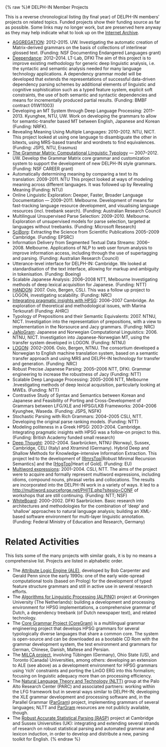 {% raw %}# DELPH-IN Member Projects

This is a reverse chronological listing (by final year) of DELPH-IN
members' projects on related topics. Funded projects show their funding
source as far as possible. Some links may no longer work, but are
preserved here anyway as they may help indicate what to look up on the
[Internet Archive](https://archive.org/web/).

- [AGGREGATION](http://depts.washington.edu/uwcl/aggregation):
2012–2015. UW. Investigating the automatic creation of
Matrix-derived grammars on the basis of collections of interlinear
glossed text. (Funding: NSF Documenting Endangered Languages grant)
- [Deependance](http://deependance.dfki.de): 2012–2014. LT-Lab, DFKI
The aim of this project is to improve existing methodology for
generic deep linguistic analysis, i.e. the syntactic and semantic
analysis needed for many language technology applications. A
dependency grammar model will be developed that extends the
representations of successful data-driven dependency parsing schemes
by additional elements of linguistic and cognitive sophistication
such as a typed feature system, explicit soft constraints, the use
of both semantic and syntactic dependencies and means for
incrementally produced partial results. (Funding: BMBF contract
01IW11003)
- Developing an MT System through Deep Language Processing: 2011–2013.
Kyunghee, NTU, UW. Work on developing the grammars to allow for
semantic-transfer based MT between English, Japanese and Korean
(Funding: NRFK).
- Revealing Meaning Using Multiple Languages: 2010–2012. NTU, NICT.
This project looked at using one language to disambiguate the other
in bitexts, using MRS-based transfer and wordnets to find
equivalences. (Funding: JSPS, NTU, Erasmus)
- [The Grammar Matrix: Computational Linguistic
Typology](http://matrix.ling.washington.edu/index.html) — 2007–2012.
UW. Develop the Grammar Matrix core grammar and customization system
to support the development of new DELPH-IN style grammars. (Funding:
NSF CAREER grant)
- Automatically determining meaning by comparing a text to its
translation: 2009-2011. NTU This project looked at ways of modeling
meaning across different languages. It was followed up by Revealing
Meaning (Funding: NTU)
- Online Linguistic Exploration: Deeper, Faster, Broader Language
Documentation — 2009–2011. Melbourne. Development of means for
fast-tracking language resource development, and visualising
language resources (incl. treebank search). (Funding: Australian
Research Council
- Multilingual Unsupervised Parse Selection: 2009–2010. Melbourne.
Exploration of unsupervised models for parse selection, targeted at
languages without treebanks. (Funding: Microsoft Research)
- [SciBorg](http://www.cl.cam.ac.uk/research/nl/sciborg/www/):
Extracting the Science from Scientific Publications 2005–2009
Cambridge. (Funding: EPSRC)
- Information Delivery from Segmented Textual Data Streams: 2006–2008.
Melbourne. Applications of NLP to web user forum analysis to improve
information access, including through the use of supertagging and
parsing. (Funding: Australian Research Council)
- Utterance-level interface for DELPH-IN: Cambridge. We looked at
standardisation of the text interface, allowing for markup and
ambiguity in tokenisation. (Funding: Boeing)
- Scalable Japanese Analysis: 2006–2008 NTT, Melbourne Investigating
methods of deep lexical acquisition for Japanese. (Funding: NTT)
- [HANDON](http://www.emmtee.net/index.php?page=7): 2007. Oslo,
Bergen, CSLI. This was a follow up project to LOGON, investigating
scalability. (Funding: NRC)
- [Integrating pragmatic insights with
HPSG](http://www.cl.cam.ac.uk/~aac10/pragmatics.html): 2006–2007
Cambridge. An exploration of theoretical and methodological issues,
with Marina Terkourafi (Funding: AHRC)
- Typology of Prepositions and their Semantic Equivalents: 2007. NTNU,
NICT. Investigation into the representation of prepositions, with a
view to implementation in the Norsource and Jacy grammars. (Funding:
NRC)
- [JaNoGram](/JaNoGram): Japanese and Norwegian Computational
Linguistics: 2006. NTNU, NICT. Investigation into Japanese-Norwegian
MT, using the transfer system developed in LOGON. (Funding: NTNU)
- [LOGON](http://www.emmtee.net/): 2002–2006. Oslo, Bergen, NTNU. The
consortium developed a Norwegian to English machine translation
system, based on a semantic transfer approach and using MRS and
DELPH-IN technology for transfer and generation. (Funding: NRC)
- Robust Precise Japanese Parsing: 2005–2006 NTT, DFKI. Grammar
engineering to increase the robustness of Jacy (Funding: NTT)
- Scalable Deep Language Processing: 2005–2006 NTT, Melbourne
.Investigating methods of deep lexical acquisition, particularly
looking at MWEs. (Funding: NTT)
- Contrastive Study of Syntax and Semantics between Korean and
Japanese and Feasibility of Porting and Cross-Development of
Grammars between LFG/XLE and HPSG/LKB Frameworks: 2004–2006
Kyunghee, Waseda. (Funding: JSPS, NSFK)
- Stochastic Parsing with Rich Grammars: 2004–2005 CSLI, NTT.
Developing the original parse ranking models. (Funding: NTT)
- Modeling politeness in a Greek HPSG: 2003–2004. Cambridge.
Integrating pragmatic insights with HPSG was a follow-on project to
this. (Funding: British Academy funded small research)
- [Deep Thought](http://www.dfki.de/deepthought/): 2002–2004.
Saarbrücken, NTNU (Norway), Sussex, Cambridge, CELI (Italy) and
Xtramind (Germany). Hybrid Deep and Shallow Methods for
Knowledge-intensive Information Extraction. This project led to the
development of \[[RmrsTop](https://blog.inductorsoftware.com/docsproto/tools/RmrsTop)\|Robust Minimal Recursion
Semantics\] and the \[[HogTop](/HogTop)\|Heart of Gold\]. (Funding:
EU)
- [Multiword expressions](http://lingo.stanford.edu/mwe/): 2001–2004.
CSLI, NTT. The aims of the project were to acquire and formally
represent multiword expressions, including idioms, compound nouns,
phrasal verbs and collocations. The results are incorporated into
the DELPH-IN work in a variety of ways. It led to a
<http://multiword.sourceforge.net/PHITE.php?sitesig=CONF> of
workshops that are still continuing. (Funding: NTT; NSF)
- [WhiteBoard](http://www.dfki.de/pas/f2w.cgi?ltc/whiteboard-g):
2000–2002. DFKI Saarbrücken. Basic research into architectures and
methodologies for the combination of ‘deep’ and ‘shallow’ approaches
to natural language analysis; building an XML-based software
environment for multi-layer linguistic annotation. (Funding: Federal
Ministry of Education and Research, Germany)

# Related Activities

This lists some of the many projects with similar goals, it is by no
means a comprehensive list. Projects are listed in alphabetic order.

- The [Attribute Logic Engine
(ALE)](http://www.cs.toronto.edu/~gpenn/ale.html), developed by Bob
Carpenter and Gerald Penn since the early 1990s: one of the early
wide-spread computational tools (based on Prolog) for the
development of typed feature structure grammars and still in active
use in several research efforts.
- The [Algorithms for Linguistic Processing
(ALPINO)](http://odur.let.rug.nl/~vannoord/alp/) project at
Groningen University (The Netherlands): building a development and
processing environment for HPSG implementations, a comprehensive
grammar of Dutch, a dependency treebank (of Dutch newspaper text),
and related technology.
- The [Core Grammar Project
(CoreGram)](http://hpsg.fu-berlin.de/~stefan/Pub/coregram.html) is a
multilingual grammar engineering project that develops HPSG grammars
for several typologically diverse languages that share a common
core. The system is open-source and can be downloaded as a bootable
CD Rom with the grammar development system, the test environment and
grammars for German, Chinese, Danish, Maltese and Persian.
- The [MiLCA project](http://milca.sfs.uni-tuebingen.de/A4), involving
Tübingen (Germany), Ohio State (US), and Toronto (Canada)
Universities, among others: developing an extension to ALE (see
above) as a development environment for HPSG grammars using ‘rich’
constraints and porting the LinGO ERG into this formalism; focusing
on linguistic adequacy more than on processing efficiency.
- The [Natural Language Theory and Technology
(NLTT)](http://www.parc.com/istl/groups/nltt/) group at the Palo
Alto Research Center (PARC) and associated partners: working within
the LFG framework but in several ways similar to DELPH-IN;
developing the XLE grammar development and processing software and,
in the Parallel Grammar ([ParGram](/ParGram)) project, implementing
grammars of several languages; NLTT and [ParGram](/ParGram)
resources are not publicly available, though.
- The [Robust Accurate Statistical Parsing
(RASP)](http://www.cogs.susx.ac.uk/lab/nlp/rasp/) project at
Cambridge and Sussex Universities (UK): integrating and extending
several strands of research on robust statistical parsing and
automated grammar and lexicon induction, in order to develop and
distribute a new, parsing toolkit for English.
{% endraw %}